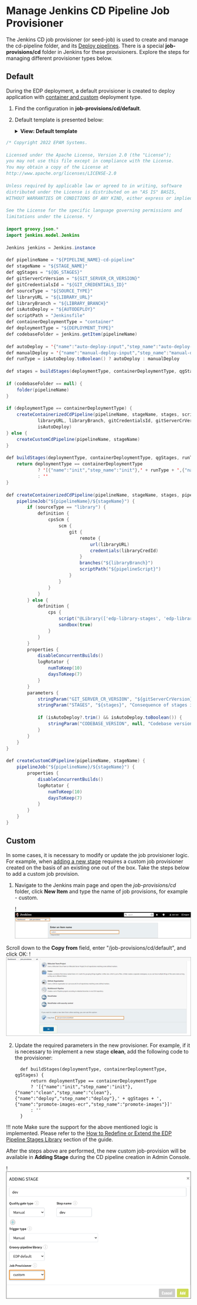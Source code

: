 # Manage Jenkins CD Pipeline Job Provisioner

The Jenkins CD job provisioner (or seed-job) is used to create and manage the cd-pipeline folder, and its [Deploy pipelines](../user-guide/pipeline-stages.md).
There is a special **job-provisions/cd** folder in Jenkins for these provisioners. Explore the steps for managing different provisioner types below.

## Default

During the EDP deployment, a default provisioner is created to deploy application with [container and custom](../user-guide/add-cd-pipeline.md) deployment type.

1. Find the configuration in **job-provisions/cd/default**.

2. Default template is presented below:

   <details>
   <Summary><b>View: Default template</b></Summary>

```java
/* Copyright 2022 EPAM Systems.

Licensed under the Apache License, Version 2.0 (the "License");
you may not use this file except in compliance with the License.
You may obtain a copy of the License at
http://www.apache.org/licenses/LICENSE-2.0

Unless required by applicable law or agreed to in writing, software
distributed under the License is distributed on an "AS IS" BASIS,
WITHOUT WARRANTIES OR CONDITIONS OF ANY KIND, either express or implied.

See the License for the specific language governing permissions and
limitations under the License. */

import groovy.json.*
import jenkins.model.Jenkins

Jenkins jenkins = Jenkins.instance

def pipelineName = "${PIPELINE_NAME}-cd-pipeline"
def stageName = "${STAGE_NAME}"
def qgStages = "${QG_STAGES}"
def gitServerCrVersion = "${GIT_SERVER_CR_VERSION}"
def gitCredentialsId = "${GIT_CREDENTIALS_ID}"
def sourceType = "${SOURCE_TYPE}"
def libraryURL = "${LIBRARY_URL}"
def libraryBranch = "${LIBRARY_BRANCH}"
def isAutoDeploy = "${AUTODEPLOY}"
def scriptPath = "Jenkinsfile"
def containerDeploymentType = "container"
def deploymentType = "${DEPLOYMENT_TYPE}"
def codebaseFolder = jenkins.getItem(pipelineName)

def autoDeploy = '{"name":"auto-deploy-input","step_name":"auto-deploy-input"}'
def manualDeploy = '{"name":"manual-deploy-input","step_name":"manual-deploy-input"}'
def runType = isAutoDeploy.toBoolean() ? autoDeploy : manualDeploy

def stages = buildStages(deploymentType, containerDeploymentType, qgStages, runType)

if (codebaseFolder == null) {
    folder(pipelineName)
}

if (deploymentType == containerDeploymentType) {
    createContainerizedCdPipeline(pipelineName, stageName, stages, scriptPath, sourceType,
            libraryURL, libraryBranch, gitCredentialsId, gitServerCrVersion,
            isAutoDeploy)
} else {
    createCustomCdPipeline(pipelineName, stageName)
}

def buildStages(deploymentType, containerDeploymentType, qgStages, runType) {
    return deploymentType == containerDeploymentType
            ? '[{"name":"init","step_name":"init"},' + runType + ',{"name":"deploy","step_name":"deploy"},' + qgStages + ',{"name":"promote-images","step_name":"promote-images"}]'
            : ''
}

def createContainerizedCdPipeline(pipelineName, stageName, stages, pipelineScript, sourceType, libraryURL, libraryBranch, libraryCredId, gitServerCrVersion, isAutoDeploy) {
    pipelineJob("${pipelineName}/${stageName}") {
        if (sourceType == "library") {
            definition {
                cpsScm {
                    scm {
                        git {
                            remote {
                                url(libraryURL)
                                credentials(libraryCredId)
                            }
                            branches("${libraryBranch}")
                            scriptPath("${pipelineScript}")
                        }
                    }
                }
            }
        } else {
            definition {
                cps {
                    script("@Library(['edp-library-stages', 'edp-library-pipelines']) _ \n\nDeploy()")
                    sandbox(true)
                }
            }
        }
        properties {
            disableConcurrentBuilds()
            logRotator {
                numToKeep(10)
                daysToKeep(7)
            }
        }
        parameters {
            stringParam("GIT_SERVER_CR_VERSION", "${gitServerCrVersion}", "Version of GitServer CR Resource")
            stringParam("STAGES", "${stages}", "Consequence of stages in JSON format to be run during execution")

            if (isAutoDeploy?.trim() && isAutoDeploy.toBoolean()) {
                stringParam("CODEBASE_VERSION", null, "Codebase versions to deploy.")
            }
        }
    }
}

def createCustomCdPipeline(pipelineName, stageName) {
    pipelineJob("${pipelineName}/${stageName}") {
        properties {
            disableConcurrentBuilds()
            logRotator {
                numToKeep(10)
                daysToKeep(7)
            }
        }
    }
}
```
   </details>

## Custom

In some cases, it is necessary to modify or update the job provisioner logic. For example, when [adding a new stage](../user-guide/customize-cd-pipeline.md)
requires a custom job provisioner created on the basis of an existing one out of the box.
Take the steps below to add a custom job provision.

1. Navigate to the Jenkins main page and open the *job-provisions/cd* folder, click **New Item** and type the name of job provisions, for example - custom.

    !![CD provisioner name](../assets/operator-guide/cd-provisioner-name.png "CD provisioner name")

  Scroll down to the **Copy from** field, enter "/job-provisions/cd/default", and click OK:
    !![Copy CD provisioner](../assets/operator-guide/copy-cd-provisioner.png "Copy CD provisioner")

2. Update the required parameters in the new provisioner. For example, if it is necessary to implement a new stage **clean**, add the following code to the provisioner:

         def buildStages(deploymentType, containerDeploymentType, qgStages) {
             return deploymentType == containerDeploymentType
             ? '[{"name":"init","step_name":"init"},{"name":"clean","step_name":"clean"},{"name":"deploy","step_name":"deploy"},' + qgStages + ',{"name":"promote-images-ecr","step_name":"promote-images"}]'
             : ''
         }

  !!! note
      Make sure the support for the above mentioned logic is implemented. Please refer to the [How to Redefine or Extend the EDP Pipeline Stages Library](https://epam.github.io/edp-install/user-guide/pipeline-framework/#13-how-to-redefine-or-extend-the-edp-pipeline-stages-library) section of the guide.

  After the steps above are performed, the new custom job-provision will be available in **Adding Stage** during the CD pipeline creation in Admin Console.

  !![Custom CD provision](../assets/operator-guide/add-custom-cd-provision.png "Custom CD provision")
